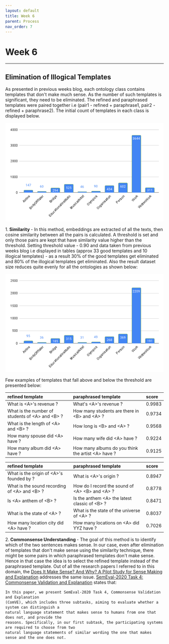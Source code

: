 ```yaml
---
layout: default
title: Week 6
parent: Process
nav_order: 7
---
```


# Week 6

---

## Elimination of Illogical Templates

As presented in previous weeks blog, each ontology class contains templates that don't make much sense. As the number of such templates is significant, they need to be eliminated. The refined and paraphrased templates were paired together i.e (pair1 - refined + paraphrase1, pair2 - refined + paraphrase2). The initial count of templates in each class is displayed below.

![](../../assets/images/data1_10classes.png)

1.<b> Similarity </b> - In this method, embeddings are extracted of all the texts, then cosine similarity between all the pairs is calculated. A threshold is set and only those pairs are kept that have similarity value higher than the threshold. Setting threshold value - 0.90 and data taken from previous weeks blog i.e displayed in tables (approx 33 good templates and 10 illogical templates) - as a result 30% of the good templates get eliminated and 80% of the illogical templates get eliminated. Also the result dataset size reduces quite evenly for all the ontologies as shown below:

![](../../assets/images/data2_10classes.png)

Few examples of templates that fall above and below the threshold are presented below:

<div class="code-example" markdown="1">

|    refined template            | paraphrased template        | score   | 
|:-------------|:------------------|:------------------|
| What is \<A>'s revenue ? | What's \<A>'s revenue ? | 0.9983 |
| What is the number of students of \<A> and \<B> ? | How many students are there in \<B> and \<A> ? | 0.9734 |
| What is the length of \<A> and \<B> ? | How long is \<B> and \<A> ? | 0.9568 |
| How many spouse did \<A> have ? | How many wife did \<A> have ? | 0.9224 |
| How many album did \<A> have ? | How many albums do you think the artist \<A> have ? | 0.9125 |

</div>

<div class="code-example" markdown="1">

|    refined template            | paraphrased template        | score   | 
|:-------------|:------------------|:------------------|
| What is the origin of \<A>'s founded by ? | What is \<A>'s origin ? | 0.8947 |
| What is the sound recording of \<A> and \<B> ? | How do I record the sound of \<A> \<B> and \<A> ? | 0.8778 |
| Is \<A> anthem of \<B> ? | Is the anthem \<A> the latest classic of \<B> ? | 0.8471 |
| What is the state of \<A> ? | What is the state of the universe of \<A> ? | 0.8037 |
| How many location city did \<A> have ? | How many locations on \<A> did YYZ have ? | 0.7026 |

</div>

2.<b> Commonsense Understanding </b> - The goal of this method is to identify which of the two sentences makes sense. In our case, even after elimination of templates that don't make sense using the similarity technique, there might be some pairs in which paraphrased templates don't make sense. Hence in that case the idea is to select the refined template instead of the paraphrased template. Out of all the research papers I referred to in this domain, the [Does It Make Sense? And Why? A Pilot Study for Sense Making and Explanation](https://arxiv.org/pdf/1906.00363.pdf) addresses the same issue. [SemEval-2020 Task 4: Commonsense Validation and Explanation](https://arxiv.org/pdf/2007.00236.pdf) states that:
```
In this paper, we present SemEval-2020 Task 4, Commonsense Validation and Explanation
(ComVE), which includes three subtasks, aiming to evaluate whether a system can distinguish a
natural language statement that makes sense to humans from one that does not, and provide the
reasons. Specifically, in our first subtask, the participating systems are required to choose from two
natural language statements of similar wording the one that makes sense and the one does not.
```

